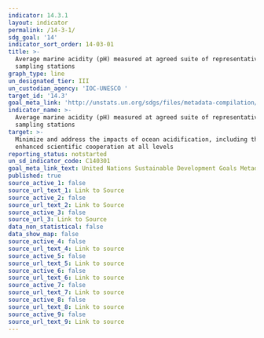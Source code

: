 ```yaml
---
indicator: 14.3.1
layout: indicator
permalink: /14-3-1/
sdg_goal: '14'
indicator_sort_order: 14-03-01
title: >-
  Average marine acidity (pH) measured at agreed suite of representative
  sampling stations
graph_type: line
un_designated_tier: III
un_custodian_agency: 'IOC-UNESCO '
target_id: '14.3'
goal_meta_link: 'http://unstats.un.org/sdgs/files/metadata-compilation/Metadata-Goal-14.pdf'
indicator_name: >-
  Average marine acidity (pH) measured at agreed suite of representative
  sampling stations
target: >-
  Minimize and address the impacts of ocean acidification, including through
  enhanced scientific cooperation at all levels
reporting_status: notstarted
un_sd_indicator_code: C140301
goal_meta_link_text: United Nations Sustainable Development Goals Metadata (pdf 288kB)
published: true
source_active_1: false
source_url_text_1: Link to Source
source_active_2: false
source_url_text_2: Link to Source
source_active_3: false
source_url_3: Link to Source
data_non_statistical: false
data_show_map: false
source_active_4: false
source_url_text_4: Link to source
source_active_5: false
source_url_text_5: Link to source
source_active_6: false
source_url_text_6: Link to source
source_active_7: false
source_url_text_7: Link to source
source_active_8: false
source_url_text_8: Link to source
source_active_9: false
source_url_text_9: Link to source
---
```

